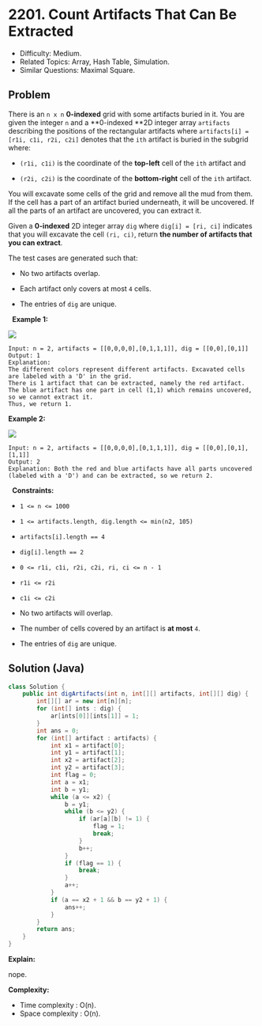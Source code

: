 # 2201. Count Artifacts That Can Be Extracted

- Difficulty: Medium.
- Related Topics: Array, Hash Table, Simulation.
- Similar Questions: Maximal Square.

## Problem

There is an ```n x n``` **0-indexed** grid with some artifacts buried in it. You are given the integer ```n``` and a **0-indexed **2D integer array ```artifacts``` describing the positions of the rectangular artifacts where ```artifacts[i] = [r1i, c1i, r2i, c2i]``` denotes that the ```ith``` artifact is buried in the subgrid where:


	
- ```(r1i, c1i)``` is the coordinate of the **top-left** cell of the ```ith``` artifact and
	
- ```(r2i, c2i)``` is the coordinate of the **bottom-right** cell of the ```ith``` artifact.


You will excavate some cells of the grid and remove all the mud from them. If the cell has a part of an artifact buried underneath, it will be uncovered. If all the parts of an artifact are uncovered, you can extract it.

Given a **0-indexed** 2D integer array ```dig``` where ```dig[i] = [ri, ci]``` indicates that you will excavate the cell ```(ri, ci)```, return **the number of artifacts that you can extract**.

The test cases are generated such that:


	
- No two artifacts overlap.
	
- Each artifact only covers at most ```4``` cells.
	
- The entries of ```dig``` are unique.


 
**Example 1:**

![](https://assets.leetcode.com/uploads/2019/09/16/untitled-diagram.jpg)

```
Input: n = 2, artifacts = [[0,0,0,0],[0,1,1,1]], dig = [[0,0],[0,1]]
Output: 1
Explanation: 
The different colors represent different artifacts. Excavated cells are labeled with a 'D' in the grid.
There is 1 artifact that can be extracted, namely the red artifact.
The blue artifact has one part in cell (1,1) which remains uncovered, so we cannot extract it.
Thus, we return 1.
```

**Example 2:**

![](https://assets.leetcode.com/uploads/2019/09/16/untitled-diagram-1.jpg)

```
Input: n = 2, artifacts = [[0,0,0,0],[0,1,1,1]], dig = [[0,0],[0,1],[1,1]]
Output: 2
Explanation: Both the red and blue artifacts have all parts uncovered (labeled with a 'D') and can be extracted, so we return 2. 
```

 
**Constraints:**


	
- ```1 <= n <= 1000```
	
- ```1 <= artifacts.length, dig.length <= min(n2, 105)```
	
- ```artifacts[i].length == 4```
	
- ```dig[i].length == 2```
	
- ```0 <= r1i, c1i, r2i, c2i, ri, ci <= n - 1```
	
- ```r1i <= r2i```
	
- ```c1i <= c2i```
	
- No two artifacts will overlap.
	
- The number of cells covered by an artifact is **at most** ```4```.
	
- The entries of ```dig``` are unique.



## Solution (Java)

```java
class Solution {
    public int digArtifacts(int n, int[][] artifacts, int[][] dig) {
        int[][] ar = new int[n][n];
        for (int[] ints : dig) {
            ar[ints[0]][ints[1]] = 1;
        }
        int ans = 0;
        for (int[] artifact : artifacts) {
            int x1 = artifact[0];
            int y1 = artifact[1];
            int x2 = artifact[2];
            int y2 = artifact[3];
            int flag = 0;
            int a = x1;
            int b = y1;
            while (a <= x2) {
                b = y1;
                while (b <= y2) {
                    if (ar[a][b] != 1) {
                        flag = 1;
                        break;
                    }
                    b++;
                }
                if (flag == 1) {
                    break;
                }
                a++;
            }
            if (a == x2 + 1 && b == y2 + 1) {
                ans++;
            }
        }
        return ans;
    }
}
```

**Explain:**

nope.

**Complexity:**

* Time complexity : O(n).
* Space complexity : O(n).
